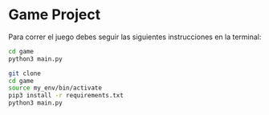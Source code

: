 # Game Project

Para correr el juego debes seguir las siguientes instrucciones en la terminal:

``` sh
cd game
python3 main.py
```

```sh
git clone
cd game
source my_env/bin/activate
pip3 install -r requirements.txt
python3 main.py
```

